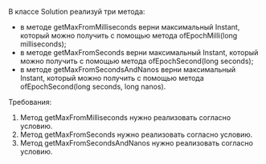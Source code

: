 
В классе Solution реализуй три метода:
- в методе getMaxFromMilliseconds верни максимальный Instant, который можно получить с помощью метода ofEpochMilli(long milliseconds);
- в методе getMaxFromSeconds верни максимальный Instant, который можно получить с помощью метода ofEpochSecond(long seconds);
- в методе getMaxFromSecondsAndNanos верни максимальный Instant, который можно получить с помощью метода ofEpochSecond(long seconds, long nanos).


Требования:
1.	Метод getMaxFromMilliseconds нужно реализовать согласно условию.
2.	Метод getMaxFromSeconds нужно реализовать согласно условию.
3.	Метод getMaxFromSecondsAndNanos нужно реализовать согласно условию.


